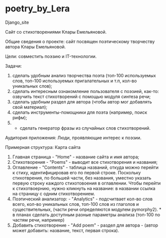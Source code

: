 # poetry_by_Lera
Django_site

Сайт со стихотворениями Клары Емельяновой.

Общие сведения о проекте: сайт посвящен поэтическому творчеству автора Клары Емельяновой.

Цели: совместить поэзию и IT-технологии.

Задачи:
1. сделать удобным анализ творчества поэта (топ-100 используемых слов, топ-100 используемых пригалательных и т.п, кол-во уникальных слов);
2. сделать интересным ознакомление пользователя с поэзией, как-то: озвучить текст стихотворений с помощью модуля синтеза речи;
3. сделать удобным раздел для автора (чтобы автор мог добавлять свой материал);
4. сделать инструменты-помощники для поэта (например, поиск рифм);
5. * сделать генератор фразы из случайных слов стихотворений.

Аудитория приложения:
Люди, проявляющие интерес к поэзии.

Примерная структура:
Карта сайта

1. Главная страница - "Home" - название сайта и имя автора;
2. Стихотворения - "Poems" - выводит все стихотворения и названия;
3. Оглавление - "Contents" - таблица названий, откуда можно перейти к стиху, идентифицировав его по первой строке. Поскольку стихотврения, по большей части, без названия, уместно указать первую строку каждого стихотовоения в оглавлении. Чтобы перейти к стихотвоернию, нужно кликнуть на название: в названии ссылка на страницу с одним стихотворением.
4. Поэтический анализатор: - "Analytics" - подсчитвает кол-во слов всего, кол-во уникальных слов, топ-100 слов из глаголов и существительных, (части речи определяются модулем pymorphy2). * в планах сделать доступным разные параметры анализа (топ-100 по частям речи, например)
5. Добавить стихотворение - "Add poem" - раздел для автора - (автор может добавить: название, текст, первая строка).

